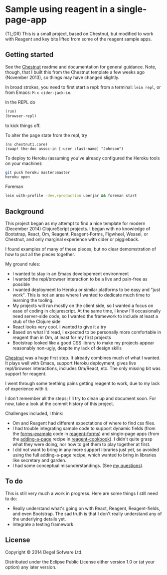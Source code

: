 # Sample using reagent in a single-page-app

(TL;DR) This is a small project, based on Chestnut, but modified to work with
Reagent and key bits lifted from some of the reagent sample apps.

## Getting started

See the [Chestnut](https://github.com/plexus/chestnut) readme and
documentation for general guidance. Note, though, that I built this
from the Chestnut template a few weeks ago (November 2013), so things
may have changed slightly.

In broad strokes, you need to first start a repl: from a terminal:
`lein repl`, or from Emacs: `M-x cider-jack-in`.

In the REPL do

```clojure
(run)
(browser-repl)
```

to kick things off.

To alter the page state from the repl, try

```
(ns chestnut1.core)
(swap! the-doc assoc-in [:user :last-name] "Johnson")
```

To deploy to Heroku (assuming you've already configured the Heroku
tools on your machine):

``` sh
git push heroku master:master
heroku open
```

Foreman

``` sh
lein with-profile -dev,+production uberjar && foreman start
```

## Background

This project began as my attempt to find a nice template for modern
(December 2014) ClojureScript projects. I began with no knowledge of
Bootstrap, React, Om, Reagent, Reagent-Forms, Figwheel, Weasel, or
Chestnut, and only marginal experience with cider or piggieback.

I found examples of many of these pieces, but no clear demomstration
of how to put all the pieces together.

My ground rules:
- I wanted to stay in an Emacs developement environment
- I wanted the repl/browser interaction to be a live and pain-free as possible
- I wanted deployment to Heroku or similar platforms to be easy and
  "just work". This is not an area where I wanted to dedicate much
  time to learning the tooling.
- My projects will run mostly on the client side, so I wanted a focus
  on ease of coding in clojurescript. At the same time, I know I'll
  occasionally need server-side code, so I wanted the framework to
  include at least a stub of the Clojure side
- React looks very cool. I wanted to give it a try
- Based on what I'd read, I expected to be personally more comfortable
  in reagent than in Om, at least for my first projects
- Bootstrap looked like a good CSS library to make my projects appear
  reasonably non-ugly, despite my lack of design skills

[Chestnut](https://github.com/plexus/chestnut) was a huge first
step. It already combines much of what I wanted. It plays well with
Emacs, support Heroku deployment, gives live repl/browser
interactions, includes Om/React, etc.  The only missing bit was
support for reagent.

I went through some teething pains getting reagent to work, due to my
lack of experience with it.

I don't remember all the steps; I'll try to clean up and document
soon. For now, take a look at the commit history of this project.

Challenges included, I think:
- Om and Reagent had different expectations of where to find css
  files.
- I had trouble integrating sample code to support dynamic fields
  (from the
  [forms-example](https://github.com/reagent-project/reagent-forms/tree/master/forms-example)
  code in
  [reagent-forms](https://github.com/reagent-project/reagent-forms))
  and single-page apps (from the
  [adding-a-page](https://github.com/reagent-project/reagent-cookbook/tree/master/recipes/adding-a-page)
  recipe in
  [reagent-cookbook](https://github.com/reagent-project/reagent-cookbook)). I
  didn't quite grasp what they were doing, nor how to get them to play
  together at first.
- I did not want to bring in any more support libraries just yet, so
  avoided using the full adding-a-page recipe, which wanted to bring
  in libraries like secretary and garden.
- I had some conceptual misunderstandings. (See
  [my questions](https://github.com/reagent-project/reagent-forms/issues/30)).


## To do

This is still very much a work in progress. Here are some things I
still need to do:

- Really understand what's going on with React, Reagent,
  Reagent-fields, and even Bootstrap. The sad truth is that I don't
  really understand any of the underlying details yet.
- Integrate a testing framework

## License

Copyright © 2014 Degel Sofware Ltd.

Distributed under the Eclipse Public License either version 1.0 or (at
your option) any later version.
